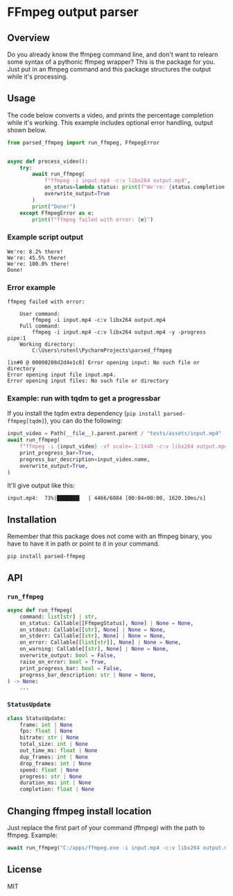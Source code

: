 # FFmpeg output parser

## Overview

Do you already know the ffmpeg command line, and don't want to relearn some syntax of a pythonic ffmpeg wrapper? This is
the package for you. Just put in an ffmpeg command and this package structures the output while it's processing.

## Usage

The code below converts a video, and prints the percentage completion while it's working.
This example includes optional error handling, output shown below.

```python
from parsed_ffmpeg import run_ffmpeg, FfmpegError


async def process_video():
    try:
        await run_ffmpeg(
            f"ffmpeg -i input.mp4 -c:v libx264 output.mp4",
            on_status=lambda status: print(f"We're: {status.completion * 100:.1f}% there!"),
            overwrite_output=True
        )
        print("Done!")
    except FfmpegError as e:
        print(f"ffmpeg failed with error: {e}")
```

### Example script output

```text
We're: 8.2% there!
We're: 45.5% there!
We're: 100.0% there!
Done!
```

### Error example

```text
ffmpeg failed with error: 

	User command:
		ffmpeg -i input.mp4 -c:v libx264 output.mp4
	Full command:
		ffmpeg -i input.mp4 -c:v libx264 output.mp4 -y -progress pipe:1
	Working directory:
		C:\Users\rutenl\PycharmProjects\parsed_ffmpeg

[in#0 @ 00000208d2d4e1c0] Error opening input: No such file or directory
Error opening input file input.mp4.
Error opening input files: No such file or directory
```

### Example: run with tqdm to get a progressbar

If you install the tqdm extra dependency (`pip install parsed-ffmpeg[tqdm]`), you can do the following:

```python
input_video = Path(__file__).parent.parent / "tests/assets/input.mp4"
await run_ffmpeg(
    f"ffmpeg -i {input_video} -vf scale=-1:1440 -c:v libx264 output.mp4",
    print_progress_bar=True,
    progress_bar_description=input_video.name,
    overwrite_output=True,
)
```

It'll give output like this:

```text
input.mp4:  73%|███████▎  | 4466/6084 [00:04<00:00, 1620.10ms/s]
```

## Installation

Remember that this package does not come with an ffmpeg binary, you have to have it in path or point to it in your
command.

```shell
pip install parsed-ffmpeg
```

## API

### `run_ffmpeg`

```python
async def run_ffmpeg(
    command: list[str] | str,
    on_status: Callable[[FfmpegStatus], None] | None = None,
    on_stdout: Callable[[str], None] | None = None,
    on_stderr: Callable[[str], None] | None = None,
    on_error: Callable[[list[str]], None] | None = None,
    on_warning: Callable[[str], None] | None = None,
    overwrite_output: bool = False,
    raise_on_error: bool = True,
    print_progress_bar: bool = False,
    progress_bar_description: str | None = None,
) -> None:
    ...
```

### `StatusUpdate`

```python
class StatusUpdate:
    frame: int | None
    fps: float | None
    bitrate: str | None
    total_size: int | None
    out_time_ms: float | None
    dup_frames: int | None
    drop_frames: int | None
    speed: float | None
    progress: str | None
    duration_ms: int | None
    completion: float | None
```

## Changing ffmpeg install location

Just replace the first part of your command (ffmpeg) with the path to ffmpeg.
Example:

```python
await run_ffmpeg("C:/apps/ffmpeg.exe -i input.mp4 -c:v libx264 output.mp4 -y")
```

## License

MIT